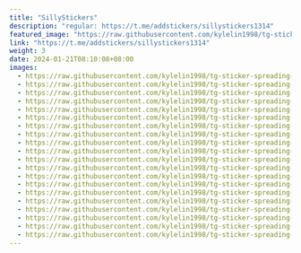 ```yaml
---
title: "SillyStickers"
description: "regular: https://t.me/addstickers/sillystickers1314"
featured_image: "https://raw.githubusercontent.com/kylelin1998/tg-sticker-spreading-worldwide-images/main/img/f1176a00-5034-4ab1-8c2a-9b24ad85c3f8.jpg"
link: "https://t.me/addstickers/sillystickers1314"
weight: 3
date: 2024-01-21T08:10:08+08:00
images:
  - https://raw.githubusercontent.com/kylelin1998/tg-sticker-spreading-worldwide-images/main/img/f1176a00-5034-4ab1-8c2a-9b24ad85c3f8.jpg
  - https://raw.githubusercontent.com/kylelin1998/tg-sticker-spreading-worldwide-images/main/img/50ebc33a-7695-49c7-8327-ade8586922fd.jpg
  - https://raw.githubusercontent.com/kylelin1998/tg-sticker-spreading-worldwide-images/main/img/544af5e2-b904-4126-b015-aa975e8dd94a.jpg
  - https://raw.githubusercontent.com/kylelin1998/tg-sticker-spreading-worldwide-images/main/img/94a23dfa-0e02-4cb1-81e8-716ed8e5b95f.jpg
  - https://raw.githubusercontent.com/kylelin1998/tg-sticker-spreading-worldwide-images/main/img/6e44e92b-4d7e-4f84-99c7-e2b851b55304.jpg
  - https://raw.githubusercontent.com/kylelin1998/tg-sticker-spreading-worldwide-images/main/img/51c79b9e-c656-4e2b-b834-ae29c37066bc.jpg
  - https://raw.githubusercontent.com/kylelin1998/tg-sticker-spreading-worldwide-images/main/img/58548ee4-54d6-4c94-8255-64f1a6e68648.jpg
  - https://raw.githubusercontent.com/kylelin1998/tg-sticker-spreading-worldwide-images/main/img/925dd3e9-003e-428d-9dab-2da7916fd317.jpg
  - https://raw.githubusercontent.com/kylelin1998/tg-sticker-spreading-worldwide-images/main/img/f3ad9b47-7bbf-4e56-925b-3afaff5f41fa.jpg
  - https://raw.githubusercontent.com/kylelin1998/tg-sticker-spreading-worldwide-images/main/img/0a45e29d-585d-4f14-8db8-f175bace6f99.jpg
  - https://raw.githubusercontent.com/kylelin1998/tg-sticker-spreading-worldwide-images/main/img/32a59eea-dc7d-4f14-9001-0b1c5fc33dd3.jpg
  - https://raw.githubusercontent.com/kylelin1998/tg-sticker-spreading-worldwide-images/main/img/25f9afb7-4528-4243-8d22-dc7f018370d6.jpg
  - https://raw.githubusercontent.com/kylelin1998/tg-sticker-spreading-worldwide-images/main/img/28bcbeca-fd4c-4cb2-8558-4480d0d10fa0.jpg
  - https://raw.githubusercontent.com/kylelin1998/tg-sticker-spreading-worldwide-images/main/img/2d5e6f28-b465-4146-b180-e1750aca5620.jpg
  - https://raw.githubusercontent.com/kylelin1998/tg-sticker-spreading-worldwide-images/main/img/0f6a20bf-718d-42f6-8a84-0ada6c61cde1.jpg
  - https://raw.githubusercontent.com/kylelin1998/tg-sticker-spreading-worldwide-images/main/img/5eb623b7-b2f1-4750-aeab-112e7908a272.jpg
  - https://raw.githubusercontent.com/kylelin1998/tg-sticker-spreading-worldwide-images/main/img/6ab5802a-200a-4d7c-861c-067a2630c4ec.jpg
  - https://raw.githubusercontent.com/kylelin1998/tg-sticker-spreading-worldwide-images/main/img/312a1394-8f07-4a3e-8065-35cf67e66643.jpg
  - https://raw.githubusercontent.com/kylelin1998/tg-sticker-spreading-worldwide-images/main/img/5f8523d0-317d-49e3-9618-546a675e0247.jpg
  - https://raw.githubusercontent.com/kylelin1998/tg-sticker-spreading-worldwide-images/main/img/b79f86f3-73b1-46ee-87cb-ba9df073f5bd.jpg
---
```

